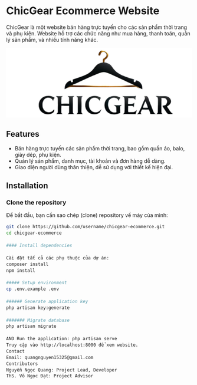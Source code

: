 # ChicGear Ecommerce Website

ChicGear là một website bán hàng trực tuyến cho các sản phẩm thời trang và phụ kiện. Website hỗ trợ các chức năng như mua hàng, thanh toán, quản lý sản phẩm, và nhiều tính năng khác.

![ChicGear Homepage](https://github.com/quangnguyen16325/chicgear-laravel11-ecommerce/blob/master/public/assets/imgs/logo/logo.png)

## Features

- Bán hàng trực tuyến các sản phẩm thời trang, bao gồm quần áo, balo, giày dép, phụ kiện.
- Quản lý sản phẩm, danh mục, tài khoản và đơn hàng dễ dàng.
- Giao diện người dùng thân thiện, dễ sử dụng với thiết kế hiện đại.

## Installation

### Clone the repository

Để bắt đầu, bạn cần sao chép (clone) repository về máy của mình:

```bash
git clone https://github.com/username/chicgear-ecommerce.git
cd chicgear-ecommerce

#### Install dependencies

Cài đặt tất cả các phụ thuộc của dự án:
composer install
npm install

##### Setup environment
cp .env.example .env

###### Generate application key
php artisan key:generate

####### Migrate database
php artisan migrate

AND Run the application: php artisan serve
Truy cập vào http://localhost:8000 để xem website.
Contact
Email: quangnguyen15325@gmail.com
Contributors
Nguyễn Ngọc Quang: Project Lead, Developer
ThS. Võ Ngọc Đạt: Project Advisor


